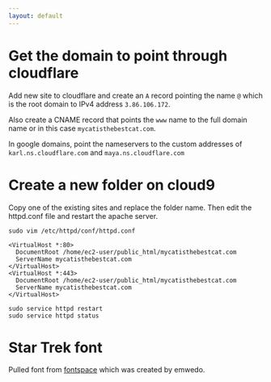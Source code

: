 ```yaml
---
layout: default
---
```


# Get the domain to point through cloudflare

Add new site to cloudflare and create an `A` record pointing the name `@` which is the root domain to IPv4 address `3.86.106.172`.

Also create a CNAME record that points the `www` name to the full domain name or in this case `mycatisthebestcat.com`.

In google domains, point the nameservers to the custom addresses of `karl.ns.cloudflare.com` and `maya.ns.cloudflare.com`

# Create a new folder on cloud9

Copy one of the existing sites and replace the folder name. Then edit the httpd.conf file and restart the apache server.

```
sudo vim /etc/httpd/conf/httpd.conf

<VirtualHost *:80>
  DocumentRoot /home/ec2-user/public_html/mycatisthebestcat.com
  ServerName mycatisthebestcat.com
</VirtualHost>
<VirtualHost *:443>
  DocumentRoot /home/ec2-user/public_html/mycatisthebestcat.com
  ServerName mycatisthebestcat.com
</VirtualHost>

sudo service httpd restart
sudo service httpd status
```

# Star Trek font

Pulled font from [fontspace](https://www.fontspace.com/stardate-81316-font-f28430) which was created by emwedo.
